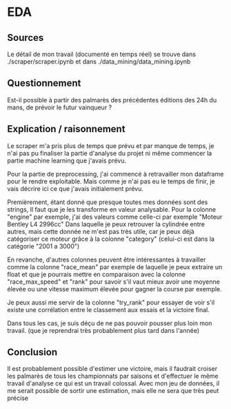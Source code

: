 # EDA

## Sources

Le détail de mon travail (documenté en temps réel) se trouve dans ./scraper/scraper.ipynb et dans ./data_mining/data_mining.ipynb

## Questionnement

Est-il possible à partir des palmarès des précédentes éditions des 24h du mans, de prévoir le futur vainqueur ?

## Explication / raisonnement

Le scraper m'a pris plus de temps que prévu et par manque de temps, je n'ai pas pu finaliser la partie d'analyse du projet ni même commencer la partie machine learning que j'avais prévu.

Pour la partie de preprocessing, j'ai commencé à retravailler mon dataframe pour le rendre exploitable.
Mais comme je n'ai pas eu le temps de finir, je vais décrire ici ce que j'avais initialement prévu.

Premièrement, étant donné que presque toutes mes données sont des strings,
Il faut que je les transforme en valeur analysable.
Pour la colonne "engine" par exemple, j'ai des valeurs comme celle-ci par exemple "Moteur Bentley L4 2996cc"
Dans laquelle je peux retrouver la cylindrée entre autres, mais cette donnée ne m'est pas très utile, car je peux déjà catégoriser ce moteur grâce à la colonne "category" (celui-ci est dans la catégorie "2001 a 3000")

En revanche, d'autres colonnes peuvent être intéressantes à travailler comme la colonne "race_mean" par exemple de laquelle je peux extraire un float et que je pourrais mettre en comparaison avec la colonne "race_max_speed" et "rank" pour savoir s'il vaut mieux avoir une moyenne élevée ou une vitesse maximum élevée pour gagner la course par exemple.

Je peux aussi me servir de la colonne "try_rank" pour essayer de voir s'il existe une corrélation entre le classement aux essais et la victoire final.

Dans tous les cas, je suis déçu de ne pas pouvoir pousser plus loin mon travail. (que je reprendrai très probablement plus tard dans l'année)

## Conclusion

Il est probablement possible d'estimer une victoire, mais il faudrait croiser les palmarès de tous les championnats par saisons et d'effectuer le même travail d'analyse ce qui est un travail colossal.
Avec mon jeu de données, il me serait possible de sortir une estimation, mais elle ne sera que très peut précise